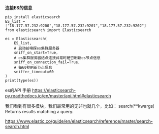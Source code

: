 **连接ES的信息**


    
    pip install elasticsearch
    ES_list = ["18.177.57.232:9200","18.177.57.232:9201","18.177.57.232:9202"]
    from elasticsearch import Elasticsearch
    
    es = Elasticsearch(
        ES_list,
        # 启动前嗅探es集群服务器
        sniff_on_start=True,
        # es集群服务器结点连接异常时是否刷新es节点信息
        sniff_on_connection_fail=True,
        # 每60秒刷新节点信息
        sniffer_timeout=60
    )
    print(type(es))
     


es的API 手册
https://elasticsearch-py.readthedocs.io/en/master/api.html#elasticsearch

我们看到有很多模块，我们最常用的无非也就几个，比如：
search(**kwargs)
Returns results matching a query.

https://www.elastic.co/guide/en/elasticsearch/reference/master/search-search.html

